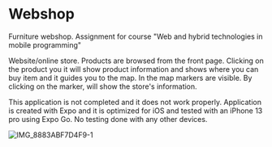# Webshop
Furniture webshop. Assignment for course "Web and hybrid technologies in mobile programming"

Website/online store. Products are browsed from the front page. Clicking on the product you it will show product information and shows where you can buy item and it guides you to the map. In the map markers are visible. By clicking on the marker, will show the store's information.

This application is not completed and it does not work properly. Application is created with Expo and it is optimized for iOS and tested with an iPhone 13 pro using Expo Go. No testing done with any other devices.

![IMG_8883ABF7D4F9-1](https://user-images.githubusercontent.com/91623412/200172080-d682ac2d-7cd2-4763-a001-5c40f22e672c.jpeg)
